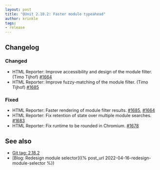 ```yaml
---
layout: post
title: "QUnit 2.18.2: Faster module typeahead"
author: krinkle
tags:
- release
---
```


## Changelog

### Changed

* HTML Reporter: Improve accessibility and design of the module filter. (Timo Tijhof) [#1664](https://github.com/qunitjs/qunit/issues/1664#issuecomment-1101007741)
* HTML Reporter: Improve fuzzy-matching of the module filter. (Timo Tijhof) [#1685](https://github.com/qunitjs/qunit/pull/1685)

### Fixed

* HTML Reporter: Faster rendering of module filter results. [#1685](https://github.com/qunitjs/qunit/pull/1685), [#1664](https://github.com/qunitjs/qunit/issues/1664)
* HTML Reporter: Fix retention of state over multiple module searches. [#1683](https://github.com/qunitjs/qunit/issues/1683)
* HTML Reporter: Fix runtime to be rounded in Chromium. [#1678](https://github.com/qunitjs/qunit/issues/1678)

## See also

* [Git tag: 2.18.2](https://github.com/qunitjs/qunit/releases/tag/2.18.2)
* [Blog: Redesign module selector]({% post_url 2022-04-16-redesign-module-selector %})
